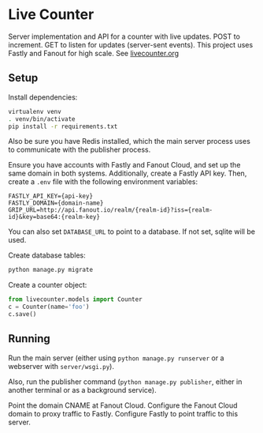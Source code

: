 # Live Counter

Server implementation and API for a counter with live updates. POST to increment. GET to listen for updates (server-sent events). This project uses Fastly and Fanout for high scale. See [livecounter.org](http://livecounter.org/)

## Setup

Install dependencies:

```sh
virtualenv venv
. venv/bin/activate
pip install -r requirements.txt
```

Also be sure you have Redis installed, which the main server process uses to communicate with the publisher process.

Ensure you have accounts with Fastly and Fanout Cloud, and set up the same domain in both systems. Additionally, create a Fastly API key. Then, create a `.env` file with the following environment variables:

```
FASTLY_API_KEY={api-key}
FASTLY_DOMAIN={domain-name}
GRIP_URL=http://api.fanout.io/realm/{realm-id}?iss={realm-id}&key=base64:{realm-key}
```

You can also set `DATABASE_URL` to point to a database. If not set, sqlite will be used.

Create database tables:

```sh
python manage.py migrate
```

Create a counter object:

```py
from livecounter.models import Counter
c = Counter(name='foo')
c.save()
```

## Running

Run the main server (either using `python manage.py runserver` or a webserver with `server/wsgi.py`).

Also, run the publisher command (`python manage.py publisher`, either in another terminal or as a background service).

Point the domain CNAME at Fanout Cloud. Configure the Fanout Cloud domain to proxy traffic to Fastly. Configure Fastly to point traffic to this server.
